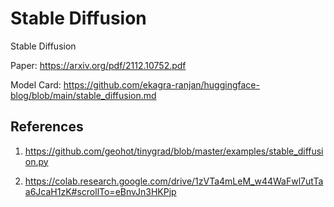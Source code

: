 # Stable Diffusion
Stable Diffusion 

Paper: https://arxiv.org/pdf/2112.10752.pdf

Model Card: https://github.com/ekagra-ranjan/huggingface-blog/blob/main/stable_diffusion.md

## References
1. https://github.com/geohot/tinygrad/blob/master/examples/stable_diffusion.py

2. https://colab.research.google.com/drive/1zVTa4mLeM_w44WaFwl7utTaa6JcaH1zK#scrollTo=eBnvJn3HKPjp